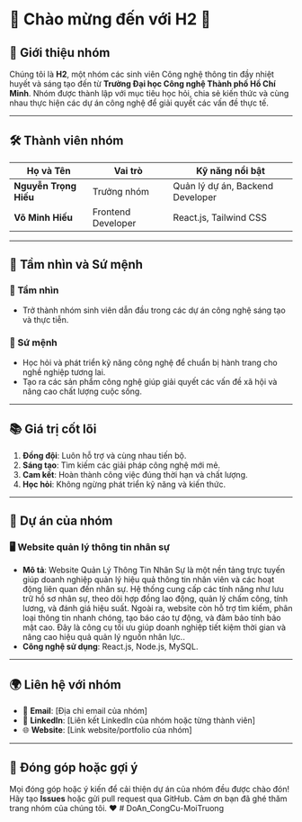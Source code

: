 # 🌟 Chào mừng đến với **H2** 🌟

## 🎯 Giới thiệu nhóm
Chúng tôi là **H2**, một nhóm các sinh viên Công nghệ thông tin đầy nhiệt huyết và sáng tạo đến từ **Trường Đại học Công nghệ Thành phố Hồ Chí Minh**. Nhóm được thành lập với mục tiêu học hỏi, chia sẻ kiến thức và cùng nhau thực hiện các dự án công nghệ để giải quyết các vấn đề thực tế.

---

## 🛠️ Thành viên nhóm
| Họ và Tên       | Vai trò                  | Kỹ năng nổi bật                 |
|------------------|--------------------------|---------------------------------|
| **Nguyễn Trọng Hiếu** | Trưởng nhóm             | Quản lý dự án, Backend Developer |
| **Võ Minh Hiếu** | Frontend Developer       | React.js, Tailwind CSS           |

---

## 🌟 Tầm nhìn và Sứ mệnh
### 🔭 Tầm nhìn
- Trở thành nhóm sinh viên dẫn đầu trong các dự án công nghệ sáng tạo và thực tiễn.

### 🎯 Sứ mệnh
- Học hỏi và phát triển kỹ năng công nghệ để chuẩn bị hành trang cho nghề nghiệp tương lai.
- Tạo ra các sản phẩm công nghệ giúp giải quyết các vấn đề xã hội và nâng cao chất lượng cuộc sống.

---

## 📚 Giá trị cốt lõi
1. **Đồng đội**: Luôn hỗ trợ và cùng nhau tiến bộ.
2. **Sáng tạo**: Tìm kiếm các giải pháp công nghệ mới mẻ.
3. **Cam kết**: Hoàn thành công việc đúng thời hạn và chất lượng.
4. **Học hỏi**: Không ngừng phát triển kỹ năng và kiến thức.

---

## 🚀 Dự án của nhóm
### 🖥️ **Website quản lý thông tin nhân sự**
- **Mô tả**: Website Quản Lý Thông Tin Nhân Sự là một nền tảng trực tuyến giúp doanh nghiệp quản lý hiệu quả thông tin nhân viên và các hoạt động liên quan đến nhân sự. Hệ thống cung cấp các tính năng như lưu trữ hồ sơ nhân sự, theo dõi hợp đồng lao động, quản lý chấm công, tính lương, và đánh giá hiệu suất. Ngoài ra, website còn hỗ trợ tìm kiếm, phân loại thông tin nhanh chóng, tạo báo cáo tự động, và đảm bảo tính bảo mật cao. Đây là công cụ tối ưu giúp doanh nghiệp tiết kiệm thời gian và nâng cao hiệu quả quản lý nguồn nhân lực..
- **Công nghệ sử dụng**: React.js, Node.js, MySQL.

---

## 🌍 Liên hệ với nhóm
- 📧 **Email**: [Địa chỉ email của nhóm]
- 💼 **LinkedIn**: [Liên kết LinkedIn của nhóm hoặc từng thành viên]
- 🌐 **Website**: [Link website/portfolio của nhóm]

---

## 💬 Đóng góp hoặc gợi ý
Mọi đóng góp hoặc ý kiến để cải thiện dự án của nhóm đều được chào đón! Hãy tạo **Issues** hoặc gửi pull request qua GitHub. Cảm ơn bạn đã ghé thăm trang nhóm của chúng tôi. ❤️
#   D o A n _ C o n g C u - M o i T r u o n g  
 